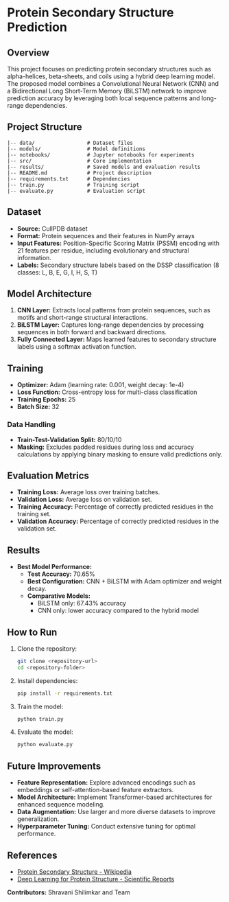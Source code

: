 # Protein Secondary Structure Prediction

## Overview

This project focuses on predicting protein secondary structures such as alpha-helices, beta-sheets, and coils using a hybrid deep learning model. The proposed model combines a Convolutional Neural Network (CNN) and a Bidirectional Long Short-Term Memory (BiLSTM) network to improve prediction accuracy by leveraging both local sequence patterns and long-range dependencies.

## Project Structure

```
|-- data/                 # Dataset files
|-- models/               # Model definitions
|-- notebooks/            # Jupyter notebooks for experiments
|-- src/                  # Core implementation
|-- results/              # Saved models and evaluation results
|-- README.md             # Project description
|-- requirements.txt      # Dependencies
|-- train.py              # Training script
|-- evaluate.py           # Evaluation script
```

## Dataset

- **Source:** CullPDB dataset
- **Format:** Protein sequences and their features in NumPy arrays
- **Input Features:** Position-Specific Scoring Matrix (PSSM) encoding with 21 features per residue, including evolutionary and structural information.
- **Labels:** Secondary structure labels based on the DSSP classification (8 classes: L, B, E, G, I, H, S, T)

## Model Architecture

1. **CNN Layer:** Extracts local patterns from protein sequences, such as motifs and short-range structural interactions.
2. **BiLSTM Layer:** Captures long-range dependencies by processing sequences in both forward and backward directions.
3. **Fully Connected Layer:** Maps learned features to secondary structure labels using a softmax activation function.

## Training

- **Optimizer:** Adam (learning rate: 0.001, weight decay: 1e-4)
- **Loss Function:** Cross-entropy loss for multi-class classification
- **Training Epochs:** 25
- **Batch Size:** 32

### Data Handling

- **Train-Test-Validation Split:** 80/10/10
- **Masking:** Excludes padded residues during loss and accuracy calculations by applying binary masking to ensure valid predictions only.

## Evaluation Metrics

- **Training Loss:** Average loss over training batches.
- **Validation Loss:** Average loss on validation set.
- **Training Accuracy:** Percentage of correctly predicted residues in the training set.
- **Validation Accuracy:** Percentage of correctly predicted residues in the validation set.

## Results

- **Best Model Performance:**
  - **Test Accuracy:** 70.65%
  - **Best Configuration:** CNN + BiLSTM with Adam optimizer and weight decay.
  - **Comparative Models:**
    - BiLSTM only: 67.43% accuracy
    - CNN only: lower accuracy compared to the hybrid model

## How to Run

1. Clone the repository:
   ```bash
   git clone <repository-url>
   cd <repository-folder>
   ```
2. Install dependencies:
   ```bash
   pip install -r requirements.txt
   ```
3. Train the model:
   ```bash
   python train.py
   ```
4. Evaluate the model:
   ```bash
   python evaluate.py
   ```

## Future Improvements

- **Feature Representation:** Explore advanced encodings such as embeddings or self-attention-based feature extractors.
- **Model Architecture:** Implement Transformer-based architectures for enhanced sequence modeling.
- **Data Augmentation:** Use larger and more diverse datasets to improve generalization.
- **Hyperparameter Tuning:** Conduct extensive tuning for optimal performance.

## References

- [Protein Secondary Structure - Wikipedia](https://en.wikipedia.org/wiki/Protein_secondary_structure)
- [Deep Learning for Protein Structure - Scientific Reports](https://doi.org/10.1038/srep18962)

**Contributors:** Shravani Shilimkar and Team


